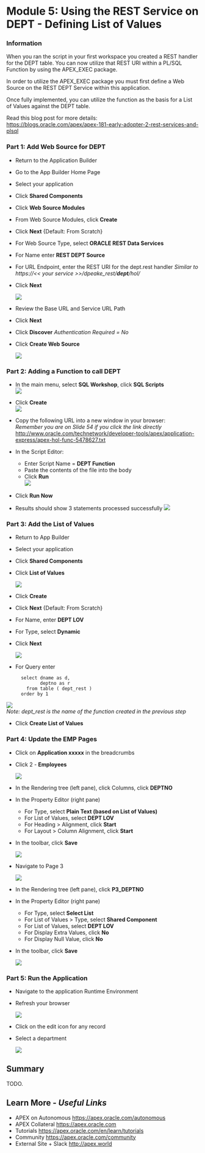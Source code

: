 # Module 5: Using the REST Service on DEPT - Defining List of Values

### Information

When you ran the script in your first workspace you created a REST
handler for the DEPT table. You can now utilize that REST URI within
a PL/SQL Function by using the APEX_EXEC package.

In order to utilize the APEX_EXEC package you must first define a
Web Source on the REST DEPT Service within this application.

Once fully implemented, you can utilize the function as the basis for
a List of Values against the DEPT table.

Read this blog post for more details:  
https://blogs.oracle.com/apex/apex-181-early-adopter-2-rest-services-and-plsql

### **Part 1**: Add Web Source for DEPT

- Return to the Application Builder
- Go to the App Builder Home Page
- Select your application
- Click **Shared Components**
- Click **Web Source Modules**
- From Web Source Modules, click **Create**
- Click **Next** {Default: From Scratch}
- For Web Source Type, select **ORACLE REST Data Services**
- For Name enter **REST DEPT Source**
- For URL Endpoint, enter the REST URI for the dept.rest handler
*Similar to https://<< your service >>/dpeake_rest/**dept**/hol/*
- Click **Next**

    ![](images/5/web-source-type.png)

- Review the Base URL and Service URL Path
- Click **Next**
- Click **Discover**
*Authentication Required = No*
- Click **Create Web Source**

    ![](images/5/create-web-source.png)

### **Part 2**: Adding a Function to call DEPT

- In the main menu, select **SQL Workshop**, click **SQL Scripts**  
    ![](images/5/select-sql-scripts.png)

- Click **Create**  
    ![](images/5/click-create.png)

- Copy the following URL into a new window in your browser:  
  *Remember you are on Slide 54 if you click the link directly*
  http://www.oracle.com/technetwork/developer-tools/apex/application-express/apex-hol-func-5478627.txt

- In the Script Editor:
  - Enter Script Name = **DEPT Function**
  - Paste the contents of the file into the body
  - Click **Run**  
    ![](images/5/type-script-name.png)

- Click **Run Now**

- Results should show 3 statements processed successfully
    ![](images/5/result-shown.png)

### **Part 3**: Add the List of Values

- Return to App Builder
- Select your application
- Click **Shared Components**
- Click **List of Values**

    ![](images/5/list-of-values.png)

- Click **Create**
- Click **Next** {Default: From Scratch}
- For Name, enter **DEPT LOV**
- For Type, select **Dynamic**
- Click **Next**

    ![](images/5/name-and-type.png)

- For Query enter  
    ```
      select dname as d,
             deptno as r
        from table ( dept_rest )
      order by 1
    ```

![](images/5/click-create-list-of-values.png)  
*Note: dept_rest is the name of the function created in the previous step*
- Click **Create List of Values**

### **Part 4**: Update the EMP Pages

- Click on **Application xxxxx** in the breadcrumbs
- Click 2 - **Employees**

    ![](images/5/click-application-xxxx.png)


- In the Rendering tree (left pane), click Columns, click **DEPTNO**  
-  In the Property Editor (right pane)
   - For Type, select **Plain Text (based on List of Values)** 
   - For List of Values, select **DEPT LOV** 
   - For Heading > Alignment, click **Start** 
   - For Layout > Column Alignment, click **Start**
- In the toolbar, click **Save**

    ![](images/5/update-column.png)

- Navigate to Page 3

    ![](images/5/navigate-page.png)
- In the Rendering tree (left pane), click **P3_DEPTNO**
- In the Property Editor (right pane)
  - For Type, select **Select List** 
  - For List of Values > Type, select **Shared Component** 
  - For List of Values, select **DEPT LOV** 
  - For Display Extra Values, click **No** 
  - For Display Null Value, click **No**
- In the toolbar, click **Save**  

    ![](images/5/update-property.png)

### **Part 5**: Run the Application

- Navigate to the application Runtime Environment
- Refresh your browser

    ![](images/5/navigate-to-runtime.png)

- Click on the edit icon for any record
- Select a department

    ![](images/5/select-list.png)

## Summary

TODO.

## **Learn More** - *Useful Links*

- APEX on Autonomous https://apex.oracle.com/autonomous
- APEX Collateral https://apex.oracle.com
- Tutorials https://apex.oracle.com/en/learn/tutorials
- Community https://apex.oracle.com/community
- External Site + Slack http://apex.world